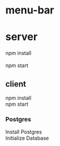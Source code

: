 # menu-bar

# server
npm install  <br /> <br />
npm start <br />
## client
npm install <br />
npm start <br />

### Postgres
Install Postgres <br />
Initialize Database <br />


